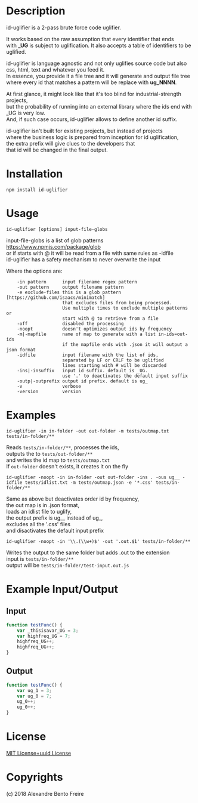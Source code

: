 # Description

id-uglifier is a 2-pass brute force code uglifier.  
  
It works based on the raw assumption that every identifier that ends  
with **_UG** is subject to uglification. It also accepts a table of identifiers to be uglified.  
  
id-uglifier is language agnostic and not only uglifies source code but also  
css, html, text and whatever you feed it.  
In essence, you provide it a file tree and it will generate and output file tree  
where every id that matches a pattern will be replace with **ug_NNNN**. 
  
At first glance, it might look like that it's too blind for industrial-strength projects,  
but the probability of running into an external library where the ids end with _UG is very low.  
And, if such case occurs, id-uglifier allows to define another id suffix.
  
id-uglifier isn't built for existing projects, but instead of projects  
where the business logic is prepared from inception for id uglification,  
the extra prefix will give clues to the developers that  
that id will be changed in the final output.  

# Installation

`npm install id-uglifier`  

# Usage

`id-uglifier [options] input-file-globs`

input-file-globs is a list of glob patterns https://www.npmjs.com/package/glob  
or if starts with @ it will be read from a file with same rules as -idfile  
id-uglifier has a safety mechanism to never overwrite the input  
  
Where the options are:  
```
    -in pattern      input filename regex pattern  
    -out pattern     output filename pattern  
    -e exclude-files this is a glob pattern [https://github.com/isaacs/minimatch]  
                     that excludes files from being processed.  
                     Use multiple times to exclude multiple patterns or  
                     start with @ to retrieve from a file  
    -off             disabled the processing  
    -noopt           doesn't optimizes output ids by frequency  
    -m|-mapfile      name of map to generate with a list in-ids=out-ids  
                     if the mapfile ends with .json it will output a json format  
    -idfile          input filename with the list of ids,  
                     separated by LF or CRLF to be uglified  
                     lines starting with # will be discarded  
    -ins|-insuffix   input id suffix. default is _UG.  
                     use '.' to deactivates the default input suffix  
    -outp|-outprefix output id prefix. default is ug_  
    -v               verbose  
    -version         version  
```

# Examples

`id-uglifier -in in-folder -out out-folder -m tests/outmap.txt tests/in-folder/**`  

Reads `tests/in-folder/**`, processes the ids,  
outputs the to `tests/out-folder/**`  
and writes the id map to `tests/outmap.txt`  
If `out-folder` doesn't exists, it creates it on the fly  

`id-uglifier -noopt -in in-folder -out out-folder -ins . -ous ug__ -idfile tests/idlist.txt -m tests/outmap.json -e '*.css' tests/in-folder/**`  

Same as above but deactivates order id by frequency,  
the out map is in .json format,  
loads an idlist file to uglify,  
the output prefix is ug__ instead of ug_,  
excludes all the '.css' files  
and disactivates the default input prefix  

`id-uglifier -noopt -in '\\.(\\w+)$' -out '.out.$1' tests/in-folder/**`  

Writes the output to the same folder but adds  .out to the extension  
input is ``tests/in-folder/**``  
output will be `tests/in-folder/test-input.out.js`  

# Example Input/Output

## Input
```javascript
function testFunc() {  
    var _thisisavar_UG = 3;  
    var highfreq_UG = 7;  
    highfreq_UG++;  
    highfreq_UG++;  
}
```

## Output
```javascript
function testFunc() {  
    var ug_1 = 3;  
    var ug_0 = 7;  
    ug_0++;  
    ug_0++;  
}
```

# License

[MIT License+uuid License](https://github.com/a-bentofreire/uuid-licenses/blob/master/MIT-uuid-license.md)

# Copyrights

(c) 2018 Alexandre Bento Freire